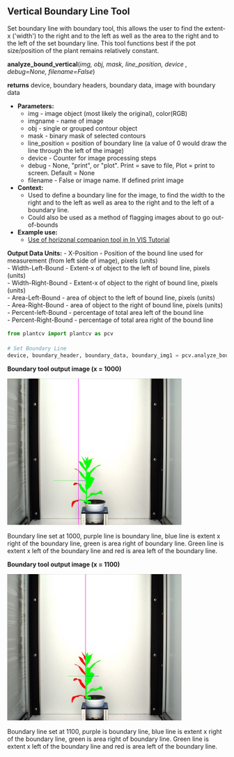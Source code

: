 ## Vertical Boundary Line Tool

Set boundary line with boundary tool, this allows the user to find the extent-x ('width')
to the right and to the left as well as the area to the right and to the left of the set boundary line. This tool functions 
best if the pot size/position of the plant remains relatively constant.
 
**analyze_bound_vertical**(*img, obj, mask, line_position, device , debug=None, filename=False*)

**returns** device, boundary headers, boundary data, image with boundary data

- **Parameters:**
    - img - image object (most likely the original), color(RGB)
    - imgname - name of image
    - obj - single or grouped contour object
    - mask - binary mask of selected contours
    - line_position = position of boundary line (a value of 0 would draw the line through the left of the image)
    - device - Counter for image processing steps
    - debug - None, "print", or "plot". Print = save to file, Plot = print to screen. Default = None
    - filename - False or image name. If defined print image
- **Context:**
    - Used to define a boundary line for the image, to find the width to the right and to the left as well as area to the right and to the left of a boundary line.
    - Could also be used as a method of flagging images about to go out-of-bounds
- **Example use:**
    - [Use of horizonal companion tool in In VIS Tutorial](vis_tutorial.md)

**Output Data Units:** 
    - X-Position - Position of the bound line used for measurement (from left side of image), pixels (units)  
    - Width-Left-Bound - Extent-x of object to the left of bound line, pixels (units)  
    - Width-Right-Bound - Extent-x of object to the right of bound line, pixels (units)  
    - Area-Left-Bound - area of object to the left of bound line, pixels (units)  
    - Area-Right-Bound - area of object to the right of bound line, pixels (units)  
    - Percent-left-Bound - percentage of total area left of the bound line  
    - Percent-Right-Bound - percentage of total area right of the bound line  

```python
from plantcv import plantcv as pcv

# Set Boundary Line    
device, boundary_header, boundary_data, boundary_img1 = pcv.analyze_bound_vertical(img, obj, mask, 1000, device, debug='print', 'setaria_boundary_img.png')
```

**Boundary tool output image (x = 1000)**

![Screenshot](img/documentation_images/analyze_bound_vertical/1_boundary_on_img1000.jpg)

Boundary line set at 1000, purple line is boundary line, blue line is extent x right of the boundary line, 
green is area right of boundary line. Green line is extent x left of the boundary line and red is area left
of the boundary line.

**Boundary tool output image (x = 1100)**

![Screenshot](img/documentation_images/analyze_bound_vertical/1_boundary_on_img1100.jpg)

Boundary line set at 1100, purple is boundary line, blue line is extent x right of the boundary line, 
green is area right of boundary line. Green line is extent x left of the boundary line and red is area left
of the boundary line.